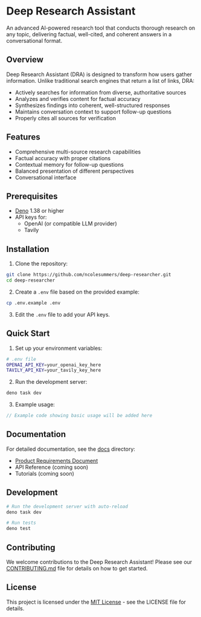 # Deep Research Assistant

An advanced AI-powered research tool that conducts thorough research on any topic, delivering factual, well-cited, and coherent answers in a conversational format.

## Overview

Deep Research Assistant (DRA) is designed to transform how users gather information. Unlike traditional search engines that return a list of links, DRA:

- Actively searches for information from diverse, authoritative sources
- Analyzes and verifies content for factual accuracy
- Synthesizes findings into coherent, well-structured responses
- Maintains conversation context to support follow-up questions
- Properly cites all sources for verification

## Features

- Comprehensive multi-source research capabilities
- Factual accuracy with proper citations
- Contextual memory for follow-up questions
- Balanced presentation of different perspectives
- Conversational interface

## Prerequisites

- [Deno](https://deno.com/) 1.38 or higher
- API keys for:
  - OpenAI (or compatible LLM provider)
  - Tavily

## Installation

1. Clone the repository:
```bash
git clone https://github.com/ncolesummers/deep-researcher.git
cd deep-researcher
```

2. Create a `.env` file based on the provided example:
```bash
cp .env.example .env
```

3. Edit the `.env` file to add your API keys.

## Quick Start

1. Set up your environment variables:
```bash
# .env file
OPENAI_API_KEY=your_openai_key_here
TAVILY_API_KEY=your_tavily_key_here
```

2. Run the development server:
```bash
deno task dev
```

3. Example usage:
```typescript
// Example code showing basic usage will be added here
```

## Documentation

For detailed documentation, see the [docs](/docs) directory:

- [Product Requirements Document](/docs/PRD.md)
- API Reference (coming soon)
- Tutorials (coming soon)

## Development

```bash
# Run the development server with auto-reload
deno task dev

# Run tests
deno test
```

## Contributing

We welcome contributions to the Deep Research Assistant! Please see our [CONTRIBUTING.md](CONTRIBUTING.md) file for details on how to get started.

## License

This project is licensed under the [MIT License](LICENSE) - see the LICENSE file for details. 